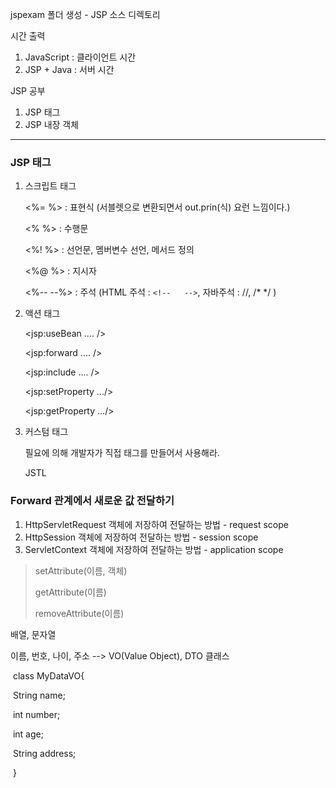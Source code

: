 jspexam 폴더 생성 - JSP 소스 디렉토리



 시간 출력

1. JavaScript : 클라이언트 시간
2. JSP + Java : 서버 시간



JSP 공부

1. JSP 태그
2. JSP 내장 객체



------------------

### JSP 태그

1. 스크립트 태그

   <%=     %> : 표현식 (서블렛으로 변환되면서 out.prin(식) 요런 느낌이다.)

   <%       %> : 수행문

   <%!      %> : 선언문, 멤버변수 선언, 메서드 정의

   <%@    %> : 지시자

   <%--   --%> : 주석 (HTML 주석 : `<!--   -->`, 자바주석 : //, /*     */ )

2. 액션 태그

   <jsp:useBean .... />

   <jsp:forward .... />

   <jsp:include .... />

   <jsp:setProperty .../>

   <jsp:getProperty .../>

3. 커스텀 태그

   필요에 의해 개발자가 직접 태그를 만들어서 사용해라.

   JSTL



### Forward 관계에서 새로운 값 전달하기

1. HttpServletRequest 객체에 저장하여 전달하는 방법 - request scope
2. HttpSession 객체에 저장하여 전달하는 방법 - session scope
3. ServletContext 객체에 저장하여 전달하는 방법 - application scope

> setAttribute(이름, 객체)
>
> getAttribute(이름)
>
> removeAttribute(이름)

배열, 문자열

이름, 번호, 나이, 주소 --> VO(Value Object), DTO 클래스



​	 class MyDataVO{

​		String name;

​		int number;

​		int age;

​		String address;

​	}